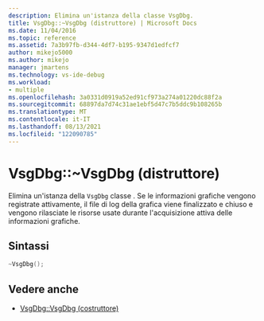 ```yaml
---
description: Elimina un'istanza della classe VsgDbg.
title: VsgDbg::~VsgDbg (distruttore) | Microsoft Docs
ms.date: 11/04/2016
ms.topic: reference
ms.assetid: 7a3b97fb-d344-4df7-b195-9347d1edfcf7
author: mikejo5000
ms.author: mikejo
manager: jmartens
ms.technology: vs-ide-debug
ms.workload:
- multiple
ms.openlocfilehash: 3a0331d0919a52ed91cf973a274a01220dc88f2a
ms.sourcegitcommit: 68897da7d74c31ae1ebf5d47c7b5ddc9b108265b
ms.translationtype: MT
ms.contentlocale: it-IT
ms.lasthandoff: 08/13/2021
ms.locfileid: "122090785"
---
```

# <a name="vsgdbgvsgdbg-destructor"></a>VsgDbg::~VsgDbg (distruttore)
Elimina un'istanza della `VsgDbg` classe . Se le informazioni grafiche vengono registrate attivamente, il file di log della grafica viene finalizzato e chiuso e vengono rilasciate le risorse usate durante l'acquisizione attiva delle informazioni grafiche.

## <a name="syntax"></a>Sintassi

```C++
~VsgDbg();
```

## <a name="see-also"></a>Vedere anche
- [VsgDbg::VsgDbg (costruttore)](vsgdbg-vsgdbg-constructor.md)
